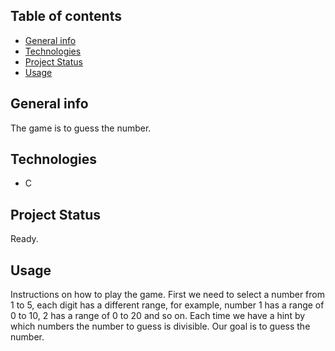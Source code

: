 ## Table of contents
* [General info](#General-info)
* [Technologies](#Technologies)
* [Project Status](Project-status)
* [Usage](#Usage)

## General info
The game is to guess the number.

## Technologies
* C

## Project Status
Ready.

## Usage
Instructions on how to play the game.
First we need to select a number from 1 to 5, each digit has a different range, for example, number 1 has a range of 0 to 10, 2 has a range of 0 to 20 and so on. Each time we have a hint by which numbers the number to guess is divisible. Our goal is to guess the number.

